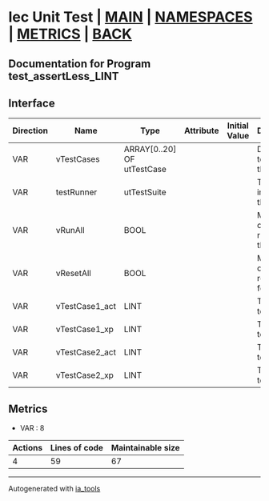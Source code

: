 # Iec Unit Test | [MAIN] | [NAMESPACES] | [METRICS] | [BACK]  

## Documentation for Program test_assertLess_LINT  

## Interface  

| Direction | Name | Type | Attribute | Initial Value | Documentation |
| --------- | ---- | ---- | --------- | ------------- | ------------- |
| VAR | vTestCases | ARRAY[0..20] OF utTestCase |  |  | Definition of all test cases for this POU |  
| VAR | testRunner | utTestSuite |  |  | Test Suite fb instance to run the tests |  
| VAR | vRunAll | BOOL |  |  | Manual command to run all tests for this POU |  
| VAR | vResetAll | BOOL |  |  | Manual command to reset all tests for this POU |  
| VAR | vTestCase1_act | LINT |  |  | Test data 1 of test case 1 |  
| VAR | vTestCase1_xp | LINT |  |  | Test data 2 of test case 1 |  
| VAR | vTestCase2_act | LINT |  |  | Test data 1 of test case 2 |  
| VAR | vTestCase2_xp | LINT |  |  | Test data 2 of test case 2 |  


## Metrics  

- VAR : 8

| Actions | Lines of code | Maintainable size |
| ------- | ------------- | ----------------- |
| 4 | 59 | 67 |

---
Autogenerated with [ia_tools](https://github.com/tkucic/ia_tools)  

[MAIN]: ../../../../index.md
[NAMESPACES]: ../../nsList.md
[METRICS]: ../../../metrics.md
[BACK]: ../nsMain.md
